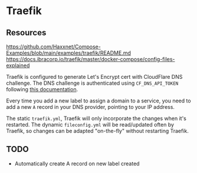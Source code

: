 # Traefik

## Resources
https://github.com/Haxxnet/Compose-Examples/blob/main/examples/traefik/README.md
https://docs.ibracorp.io/traefik/master/docker-compose/config-files-explained

Traefik is configured to generate Let's Encrypt cert with CloudFlare DNS challenge. The DNS challenge is authenticated using `CF_DNS_API_TOKEN` following [this documentation](https://go-acme.github.io/lego/dns/cloudflare/#api-tokens).

Every time you add a new label to assign a domain to a service, you need to add a new `A` record in your DNS provider, pointing to your IP address.


The static `traefik.yml`, Traefik will only incorporate the changes when it's restarted.
The dynamic `fileconfig.yml` will be read/updated often by Traefik, so changes can be adapted "on-the-fly" without restarting Traefik.

## TODO
- Automatically create A record on new label created

